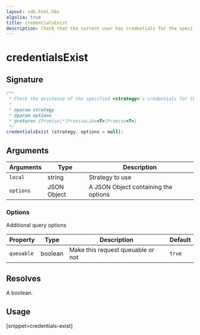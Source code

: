 ```yaml
---
layout: sdk.html.hbs
algolia: true
title: credentialsExist
description: Check that the current user has credentials for the specified strategy
---
```


# credentialsExist

## Signature

```javascript
/**
 * Check the existence of the specified <strategy>'s credentials for the current user.
 *
 * @param strategy
 * @param options
 * @returns {Promise|*|PromiseLike<T>|Promise<T>}
 */
credentialsExist (strategy, options = null);
```

## Arguments

| Arguments    | Type    | Description
|--------------|---------|-------------
| `local` | string | Strategy to use
| `options` | JSON Object | A JSON Object containing the options

### **Options**

Additional query options

| Property     | Type    | Description                       | Default |
| ---------- | ------- | --------------------------------- | ------- |
| `queuable` | boolean | Make this request queuable or not | `true`  |


## Resolves

A boolean.

## Usage

[snippet=credentials-exist]
